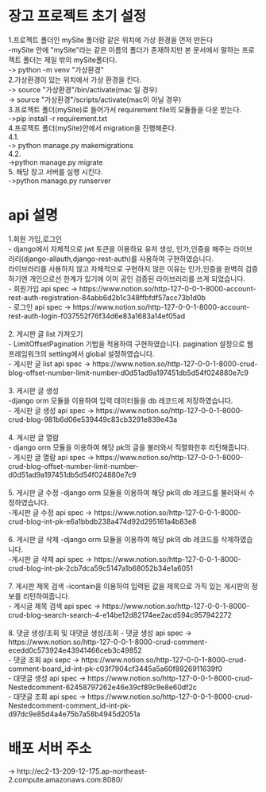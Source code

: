 
<h1>장고 프로젝트 초기 설정</h1>
1.프로젝트 폴더인 mySite 폴더랑 같은 위치에 가상 환경을 먼저 만든다 <br>
  -mySite 안에 "mySite"라는 같은 이름의 폴더가 존재하지만 본 문서에서 말하는 프로젝트 폴더는 제일 밖의 mySite폴더다. <br>
  -> python -m venv "가상환경"  <br>
2.가상환경이 있는 위치에서 가상 환경을 킨다.<br>
  -> source "가상환경"/bin/activate(mac 일 경우)<br>
  -> source "가상환경"/scripts/activate(mac이 아닐 경우)<br>
3.프로젝트 폴더(mySite)로 들어가서 requirement file의 모듈들을 다운 받는다.<br>
  ->pip install -r requirement.txt<br>
4.프로젝트 폴더(mySite)안에서 migration을 진행해준다.<br>
  4.1.<br>
    -> python manage.py makemigrations<br>
  4.2.<br>
    ->python manage.py migrate<br>
5. 해당 장고 서버를 실행 시킨다.<br>
  ->python manage.py runserver<br>
  
<h1> api 설명</h1>
1.회원 가입,로그인<br>
  - django에서 자체적으로 jwt 토큰을 이용하요 유저 생성, 인가,인증을 해주는 라이브러리(django-allauth,django-rest-auth)를 사용하여 구현하였습니다. <br>
  라이브러리를 사용하지 않고 자체적으로 구현하지 않은 이유는 인가,인증을 완벽히 검증하기엔 개인으로선 한계가 있기에 이미 공인 검증된 라이브러리를 쓰게 되었습니다. <br>
  - 회원가입 api spec -> https://www.notion.so/http-127-0-0-1-8000-account-rest-auth-registration-84abb6d2b1c348ffbfdf57acc73b1d0b <br>
  - 로그인 api spec -> https://www.notion.so/http-127-0-0-1-8000-account-rest-auth-login-f037552f76f34d6e83a1683a14ef05ad <br><br>
2. 게시판 글 list 가져오기<br>
  - LimitOffsetPagination 기법을 적용하여 구현하였습니다. pagination 설정으로 웹프레임워크의 setting에서 global 설정하였습니다. <br>
  - 게시판 글 list api spec -> https://www.notion.so/http-127-0-0-1-8000-crud-blog-offset-number-limit-number-d0d51ad9a197451db5d54f024880e7c9 <br><br>
3. 게시판 글 생성<br>
  -django orm 모듈을 이용하여 입력 데이터들을 db 레코드에 저장하였습니다.<br>
  - 게시판 글 생성 api spec -> https://www.notion.so/http-127-0-0-1-8000-crud-blog-981b6d06e539449c83cb3291e839e43a <br><br>
4. 게시판 글 열람<br>
  - django orm 모듈을 이용하여 해당 pk의 글을 불러와서 직렬화한후 리턴해줍니다.<br>
  - 게시판 글 열람 api spec -> https://www.notion.so/http-127-0-0-1-8000-crud-blog-offset-number-limit-number-d0d51ad9a197451db5d54f024880e7c9 <br><br>
5. 게시판 글 수정
  -django orm 모듈을 이용하여 해당 pk의 db 레코드를 불러와서 수정하였습니다.<br>
  -게시판 글 수정 api spec -> https://www.notion.so/http-127-0-0-1-8000-crud-blog-int-pk-e6a1bbdb238a474d92d295161a4b83e8 <br><br>
6. 게시판 글 삭제
   -django orm 모듈을 이용하여 해당 pk의 db 레코드를 삭제하였습니다.<br>
  -게시판 글 삭제 api spec -> https://www.notion.so/http-127-0-0-1-8000-crud-blog-int-pk-2cb7dca59c5147a1b68052b34e1a6051 <br><br>
7. 게시판 제목 검색
   -icontain을 이용하여 입력된 값을 제목으로 가직 있는 게시판의 정보를 리턴하여줍니다. <br>
   - 게시글 제목 검색 api spec -> https://www.notion.so/http-127-0-0-1-8000-crud-blog-search-search-4-e14be12d82174ee2acd594c957942272 <br><br>
8. 댓글 생성/조회 및 대댓글 생성/조회
  - 댓글 생성 api spec -> https://www.notion.so/http-127-0-0-1-8000-crud-comment-ecedd0c573924e43941466ceb3c49852 <br>
  - 댓글 조회 api sepc -> https://www.notion.so/http-127-0-0-1-8000-crud-comment-board_id-int-pk-c03f7904cf3445a5a60f8926911639f0 <br>
  - 대댓글 생성 api spec -> https://www.notion.so/http-127-0-0-1-8000-crud-Nestedcomment-62458797262e46e39cf89c9e8e60df2c <br>
  - 대댓글 조회 api spec -> https://www.notion.so/http-127-0-0-1-8000-crud-Nestedcomment-comment_id-int-pk-d97dc9e85d4a4e75b7a58b4945d2051a <br>

<h1> 배포 서버 주소</h1>
-> http://ec2-13-209-12-175.ap-northeast-2.compute.amazonaws.com:8080/
